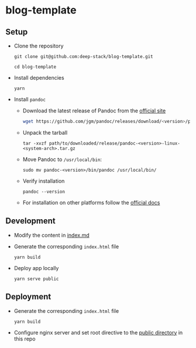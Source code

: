 # blog-template

## Setup

- Clone the repository

  ```
  git clone git@github.com:deep-stack/blog-template.git

  cd blog-template
  ```

- Install dependencies

  ```
  yarn
  ```

- Install `pandoc`

  - Download the latest release of Pandoc from the [official site](https://github.com/jgm/pandoc/releases)

    ```bash
    wget https://github.com/jgm/pandoc/releases/download/<version>/pandoc-<version>-linux-<system-arch>.tar.gz
    ```

  - Unpack the tarball

    ```
    tar -xvzf path/to/downloaded/release/pandoc-<version>-linux-<system-arch>.tar.gz
    ```

  - Move Pandoc to `/usr/local/bin`:

    ```
    sudo mv pandoc-<version>/bin/pandoc /usr/local/bin/
    ```

  - Verify installation

    ```
    pandoc --version
    ```

  - For installation on other platforms follow the [official docs](https://pandoc.org/installing.html)

## Development

- Modify the content in [index.md](./index.md)

- Generate the corresponding `index.html` file

  ```
  yarn build
  ```

- Deploy app locally

  ```
  yarn serve public
  ```

## Deployment

- Generate the corresponding `index.html` file

  ```
  yarn build
  ```

- Configure nginx server and set root directive to the [public directory](./public) in this repo
